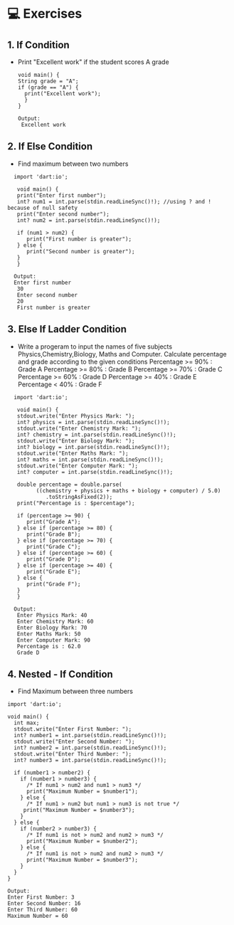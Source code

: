 # 💻 Exercises



## 1. If Condition

- Print "Excellent work" if the student scores A grade


  ```
  void main() {
  String grade = "A";
  if (grade == "A") {
    print("Excellent work");
    } 
  } 
  ```
   ```
   Output:
    Excellent work
   ```

## 2. If Else Condition

- Find maximum between two numbers
```
  import 'dart:io';

   void main() {
   print("Enter first number");
   int? num1 = int.parse(stdin.readLineSync()!); //using ? and ! because of null safety
   print("Enter second number");
   int? num2 = int.parse(stdin.readLineSync()!);

   if (num1 > num2) {
      print("First number is greater");
   } else {
      print("Second number is greater");
   }
   }
```
```
  Output:
  Enter first number
   30
   Enter second number
   20
   First number is greater
```

## 3. Else If Ladder Condition

- Write a progeram to input the names of five subjects Physics,Chemistry,Biology,
  Maths and Computer. Calculate percentage and grade according to the given conditions
  Percentage >= 90% : Grade A
  Percentage >= 80% : Grade B
  Percentage >= 70% : Grade C
  Percentage >= 60% : Grade D
  Percentage >= 40% : Grade E
  Percentage < 40%  : Grade F

```
  import 'dart:io';

   void main() {
   stdout.write("Enter Physics Mark: ");
   int? physics = int.parse(stdin.readLineSync()!);
   stdout.write("Enter Chemistry Mark: ");
   int? chemistry = int.parse(stdin.readLineSync()!);
   stdout.write("Enter Biology Mark: ");
   int? biology = int.parse(stdin.readLineSync()!);
   stdout.write("Enter Maths Mark: ");
   int? maths = int.parse(stdin.readLineSync()!);
   stdout.write("Enter Computer Mark: ");
   int? computer = int.parse(stdin.readLineSync()!);

   double percentage = double.parse(
         ((chemistry + physics + maths + biology + computer) / 5.0)
            .toStringAsFixed(2));
   print("Percentage is : $percentage");

   if (percentage >= 90) {
      print("Grade A");
   } else if (percentage >= 80) {
      print("Grade B");
   } else if (percentage >= 70) {
      print("Grade C");
   } else if (percentage >= 60) {
      print("Grade D");
   } else if (percentage >= 40) {
      print("Grade E");
   } else {
      print("Grade F");
   }
   } 
```
```
  Output:
   Enter Physics Mark: 40
   Enter Chemistry Mark: 60
   Enter Biology Mark: 70
   Enter Maths Mark: 50
   Enter Computer Mark: 90
   Percentage is : 62.0
   Grade D
```

## 4. Nested - If Condition
- Find Maximum between three numbers

```
import 'dart:io';

void main() {
  int max;
  stdout.write("Enter First Number: ");
  int? number1 = int.parse(stdin.readLineSync()!);
  stdout.write("Enter Second Number: ");
  int? number2 = int.parse(stdin.readLineSync()!);
  stdout.write("Enter Third Number: ");
  int? number3 = int.parse(stdin.readLineSync()!);

  if (number1 > number2) {
    if (number1 > number3) {
      /* If num1 > num2 and num1 > num3 */
      print("Maximum Number = $number1");
    } else {
      /* If num1 > num2 but num1 > num3 is not true */
     print("Maximum Number = $number3");
    }
  } else {
    if (number2 > number3) {
      /* If num1 is not > num2 and num2 > num3 */
      print("Maximum Number = $number2");
    } else {
      /* If num1 is not > num2 and num2 > num3 */
      print("Maximum Number = $number3");
    }
  }
}
```

```
Output:
Enter First Number: 3
Enter Second Number: 16
Enter Third Number: 60
Maximum Number = 60
```